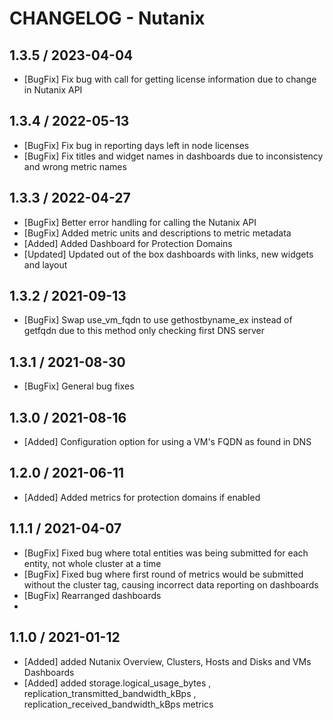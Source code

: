 # CHANGELOG - Nutanix

## 1.3.5 / 2023-04-04
* [BugFix] Fix bug with call for getting license information due to change in Nutanix API

## 1.3.4 / 2022-05-13
* [BugFix] Fix bug in reporting days left in node licenses
* [BugFix] Fix titles and widget names in dashboards due to inconsistency and wrong metric names

## 1.3.3 / 2022-04-27
* [BugFix] Better error handling for calling the Nutanix API
* [BugFix] Added metric units and descriptions to metric metadata
* [Added] Added Dashboard for Protection Domains
* [Updated] Updated out of the box dashboards with links, new widgets and layout

## 1.3.2 / 2021-09-13
* [BugFix] Swap use_vm_fqdn to use gethostbyname_ex instead of getfqdn due to this method only checking first DNS server

## 1.3.1 / 2021-08-30
* [BugFix] General bug fixes

## 1.3.0 / 2021-08-16
* [Added] Configuration option for using a VM's FQDN as found in DNS

## 1.2.0 / 2021-06-11
* [Added] Added metrics for protection domains if enabled

## 1.1.1 / 2021-04-07

* [BugFix] Fixed bug where total entities was being submitted for each entity, not whole cluster at a time
* [BugFix] Fixed bug where first round of metrics would be submitted without the cluster tag, causing incorrect data reporting on dashboards
* [BugFix] Rearranged dashboards
* 
## 1.1.0 / 2021-01-12

* [Added] added Nutanix Overview, Clusters, Hosts and Disks and VMs Dashboards
* [Added] added storage.logical_usage_bytes , replication_transmitted_bandwidth_kBps , replication_received_bandwidth_kBps metrics
